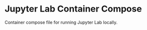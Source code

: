 Jupyter Lab Container Compose
=============================

Container compose file for running Jupyter Lab locally.
